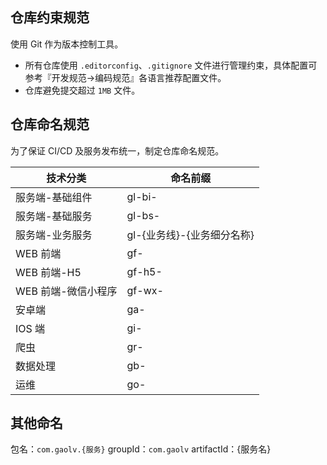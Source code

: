 
## 仓库约束规范
使用 Git 作为版本控制工具。

- 所有仓库使用 `.editorconfig`、`.gitignore` 文件进行管理约束，具体配置可参考『开发规范->编码规范』各语言推荐配置文件。
- 仓库避免提交超过 `1MB` 文件。

## 仓库命名规范

为了保证 CI/CD 及服务发布统一，制定仓库命名规范。

| 技术分类 | 命名前缀 |
| -------- | -------- |
| 服务端-基础组件   | gl-bi-      |
| 服务端-基础服务   | gl-bs-      |
| 服务端-业务服务   | gl-{业务线}-{业务细分名称}      |
| WEB 前端 | gf-      |
| WEB 前端-H5 | gf-h5-      |
| WEB 前端-微信小程序 | gf-wx-      |
| 安卓端   | ga-      |
| IOS 端   | gi-      |
| 爬虫     | gr-      |
| 数据处理 | gb-      |
| 运维     | go-      |

## 其他命名
包名：`com.gaolv.{服务}`
groupId：`com.gaolv`
artifactId：{服务名}
        

